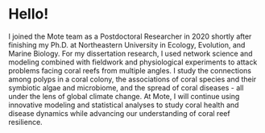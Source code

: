 # Hello!

I joined the Mote team as a Postdoctoral Researcher in 2020 shortly after finishing my Ph.D. at Northeastern University in Ecology, Evolution, and Marine Biology. For my dissertation research, I used network science and modeling combined with fieldwork and physiological experiments to attack problems facing coral reefs from multiple angles. I study the connections among polyps in a coral colony, the associations of coral species and their symbiotic algae and microbiome, and the spread of coral diseases - all under the lens of global climate change. At Mote, I will continue using innovative modeling and statistical analyses to study coral health and disease dynamics while advancing our understanding of coral reef resilience.
